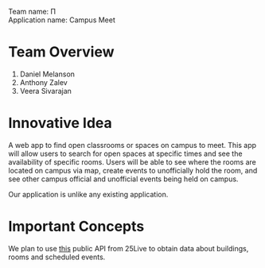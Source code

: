Team name: &Pi;   
Application name: Campus Meet  


# Team Overview

1.  Daniel Melanson
2.  Anthony Zalev
3.  Veera Sivarajan


# Innovative Idea

A web app to find open classrooms or spaces on campus to meet. This app will allow users to search for open spaces at specific times and see the availability of specific rooms. Users will be able to see where the rooms are located on campus via map, create events to unofficially hold the room, and see other campus official and unofficial events being held on campus.  

Our application is unlike any existing application.  


# Important Concepts

We plan to use [this](https://25live.collegenet.com/pro/umass#!/home/calendar) public API from 25Live to obtain data about buildings, rooms and scheduled events.  

